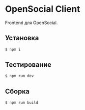 # OpenSocial Client
Frontend для OpenSocial.

## Установка
```bash
$ npm i
```

## Тестирование
```bash
$ npm run dev
```

## Сборка
```bash
$ npm run build
```